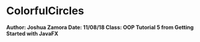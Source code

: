 # ColorfulCircles
**Author: Joshua Zamora
  Date: 11/08/18
  Class: OOP
Tutorial 5 from Getting Started with JavaFX**
